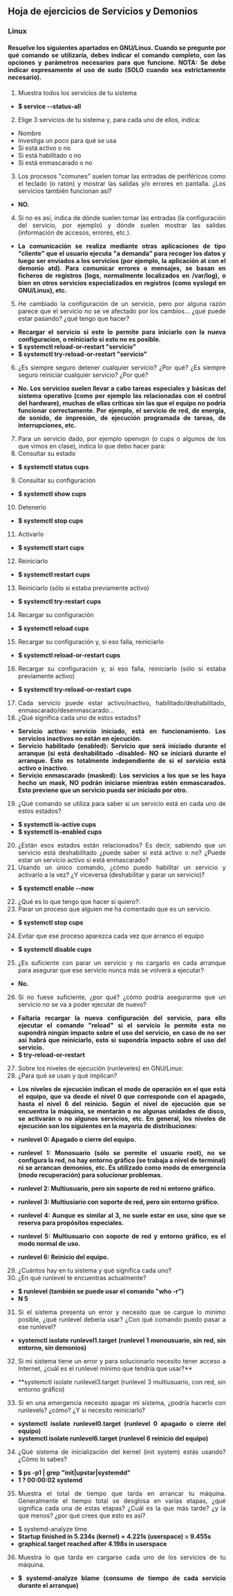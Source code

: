 <div align=justify>

 ## Hoja de ejercicios de Servicios y Demonios
 
 ### Linux
#### Resuelve los siguientes apartados en GNU/Linux. Cuando se pregunte por qué comando se utilizaría, debes indicar el comando completo, con las opciones y parámetros necesarios para que funcione. NOTA: Se debe indicar expresamente el uso de sudo (SOLO cuando sea estrictamente necesario).

1. Muestra todos los servicios de tu sistema
- **$ service --status-all**
2.  Elige 3 servicios de tu sistema y, para cada uno de ellos, indica:
- Nombre
- Investiga un poco para qué se usa
- Si está activo o no
- Si está habilitado o no
- Si está enmascarado o no
 
3. Los procesos "comunes" suelen tomar las entradas de periféricos como el teclado (o ratón) y mostrar las salidas y/o errores en pantalla. ¿Los servicios también funcionan así?
 
 - **NO.**
 
 4. Si no es así, indica de dónde suelen tomar las entradas (la configuración del servicio, por ejemplo) y dónde suelen mostrar las salidas (información de accesos, errores, etc.).
 
 - **La comunicación se realiza mediante otras aplicaciones de tipo "cliente" que el usuario ejecuta "a demanda" para recoger los datos y luego ser enviados a los servicios (por ejemplo, la aplicación at con el demonio atd). Para comunicar errores o mensajes, se basan en ficheros de registros (logs, normalmente localizados en /var/log), o bien en otros servicios especializados en registros (como syslogd en GNU/Linux), etc.**
 
5. He cambiado la configuración de un servicio, pero por alguna razón parece que el servicio no se ve afectado por los cambios... ¿qué puede estar pasando? ¿qué tengo que hacer?

 - **Recargar el servicio si este lo permite para iniciarlo con la nueva configuracion, o reiniciarlo si esto no es posible.**
 - **$ systemctl reload-or-restart "servicio"**
 - **$ systemctl try-reload-or-restart "servicio"**
 
 6. ¿Es siempre seguro detener cualquier servicio? ¿Por qué? ¿Es siempre seguro reiniciar cualquier servicio? ¿Por qué?
 
 - **No. Los servicios suelen llevar a cabo tareas especiales y básicas del sistema operativo (como por ejemplo las relacionadas con el control del hardware), muchas de ellas críticas sin las que el equipo no podría funcionar correctamente. Por ejemplo, el servicio de red, de energía, de sonido, de impresión, de ejecución programada de tareas, de interrupciones, etc.**
 
7. Para un servicio dado, por ejemplo openvpn (o cups o algunos de los que vimos en clase), indica lo que debo hacer para:
8. Consultar su estado
- **$ systemctl status cups**
9. Consultar su configuración
- **$ systemctl show cups**
10. Detenerlo
- **$ systemctl stop cups**
11. Activarlo
- **$ systemctl start cups**
12. Reiniciarlo
- **$ systemctl restart cups**
13. Reiniciarlo (sólo si estaba previamente activo)
- **$ systemctl try-restart cups**
14. Recargar su configuración
- **$ systemctl reload cups**
15. Recargar su configuración y, si eso falla, reiniciarlo
- **$ systemctl reload-or-restart cups**
16. Recargar su configuración y, si eso falla, reiniciarlo (sólo si estaba previamente activo)
- **$ systemctl try-reload-or-restart cups**

17. Cada servicio puede estar activo/inactivo, habilitado/deshabilitado, enmascarado/desenmascarado...
18. ¿Qué significa cada uno de estos estados?
- **Servicio activo: servicio iniciado, está en funcionamiento. Los servicios inactivos no están en ejecución.**
- **Servicio habilitado (enabled): Servicio que será iniciado durante el arranque (si está deshabilitado -disabled- NO se iniciará durante el arranque. Esto es totalmente independiente de si el servicio está activo o inactivo.**
- **Servicio enmascarado (masked): Los servicios a los que se les haya hecho un mask, NO podrán iniciarse mientras estén enmascarados. Esto previene que un servicio pueda ser iniciado por otro.**

19. ¿Qué comando se utiliza para saber si un servicio está en cada uno de estos estados?
- **$ systemctl is-active cups**
- **$ systemctl is-enabled cups**
20. ¿Están esos estados están relacionados? Es decir, sabiendo que un servicio está deshabilitado ¿puede saber si está activo o no? ¿Puede estar un servicio activo si está enmascarado?
21. Usando un único comando, ¿cómo puedo habilitar un servicio y activarlo a la vez? ¿Y viceversa (deshabilitar y parar un servicio)?
 - **$ systemctl enable --now**
22. ¿Qué es lo que tengo que hacer si quiero?:
23. Parar un proceso que alguien me ha comentado que es un servicio.
- **$ systemctl stop cups**
24. Evitar que ese proceso aparezca cada vez que arranco el equipo
- **$ systemctl disable cups**
25. ¿Es suficiente con parar un servicio y no cargarlo en cada arranque para asegurar que ese servicio nunca más se volverá a ejecutar?
- **No.**
26. Si no fuese suficiente, ¿por qué? ¿cómo podría asegurarme que un servicio no se va a poder ejecutar de nuevo?
- **Faltaria recargar la nueva configuración del servicio, para ello ejecutar el comando "reload" si el servicio lo permite esta no supondrá ningún impacto sobre el uso del servicio, en caso de no ser así habrá que reiniciarlo, esto si supondría impacto sobre el uso del servicio.**
- **$ try-reload-or-restart**

27. Sobre los niveles de ejecución (runleveles) en GNU/Linux:
28. ¿Para qué se usan y qué implican?
- **Los niveles de ejecución indican el modo de operación en el que está el equipo, que va desde el nivel 0 que corresponde con el apagado, hasta el nivel 6 del reinicio. Según el nivel de ejecución que se encuentra la máquina, se montarán o no algunas unidades de disco, se activarán o no algunos servicios, etc. En general, los niveles de ejecución son los siguientes en la mayoría de distribuciones:**

- **runlevel 0: Apagado o cierre del equipo.**
- **runlevel 1: Monosuario (sólo se permite el usuario root), no se configura la red, no hay entorno gráfico (se trabaja a nivel de terminal) ni se arrancan demonios, etc. Es utilizado como modo de emergencia (modo recuperación) para solucionar problemas.**
- **runlevel 2: Multiusuario, pero sin soporte de red ni entorno gráfico.**
- **runlevel 3: Multiusiario con soporte de red, pero sin entorno gráfico.**
- **runlevel 4: Aunque es similar al 3, no suele estar en uso, sino que se reserva para propósitos especiales.**
- **runlevel 5: Multiusuario con soporte de red y entorno gráfico, es el modo normal de uso.**
- **runlevel 6: Reinicio del equipo.**
29. ¿Cuántos hay en tu sistema y qué significa cada uno?
30. ¿En qué runlevel te encuentras actualmente?
 - **$ runlevel (también se puede usar el comando "who -r")**
 - **N 5**
31. Si el sistema presenta un error y necesito que se cargue lo mínimo posible, ¿qué runlevel debería usar? ¿Con qué comando puedo pasar a ese runlevel?
 - **systemctl isolate runlevel1.target (runlevel 1 monousuario, sin red, sin entorno, sin demonios)**
32. Si mi sistema tiene un error y para solucionarlo necesito tener acceso a Internet, ¿cuál es el runlevel mínimo que tendría que usar?**
 - **systemctl isolate runlevel3.target (runlevel 3 multiusuario, con red, sin entorno gráfico)
33. Si en una emergencia necesito apagar mi sistema, ¿podría hacerlo con runlevels? ¿cómo?
¿Y si necesito reiniciarlo?
 - **systemctl isolate runlevel0.target (runlevel 0 apagado o cierre del equipo)**
 - **systemctl isolate runlevel6.target (runlevel 6 reinicio del equipo)**
 
34. ¿Qué sistema de inicialización del kernel (init system) estás usando? ¿Cómo lo sabes?
 - **$ ps -p1 | grep "init\|upstar\|systemdd"**
 - **1 ?     00:00:02 systemd**
35. Muestra el total de tiempo que tarda en arrancar tu máquina. Generalmente el tiempo total se desglosa en varias etapas, ¿qué significa cada una de estas etapas? ¿Cuál es la que más tarde? ¿y la que menos? ¿por qué crees que esto es así?
 
 - $ systemd-analyze time
- **Startup finished in 5.234s (kernel) + 4.221s (userspace) = 9.455s**
- **graphical.target reached after 4.198s in userspace**

36. Muestra lo que tarda en cargarse cada uno de los servicios de tu máquina.
 - **$ systemd-analyze blame (consumo de tiempo de cada servicio durante el arranque)**
 </di>
